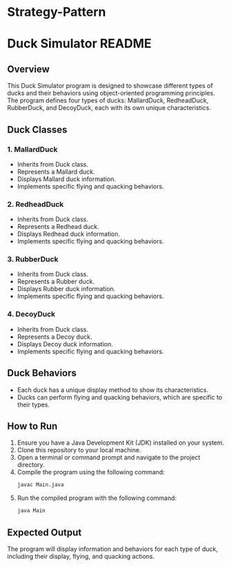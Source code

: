 # Strategy-Pattern

# Duck Simulator README

## Overview
This Duck Simulator program is designed to showcase different types of ducks and their behaviors using object-oriented programming principles. The program defines four types of ducks: MallardDuck, RedheadDuck, RubberDuck, and DecoyDuck, each with its own unique characteristics.

## Duck Classes
### 1. MallardDuck
- Inherits from Duck class.
- Represents a Mallard duck.
- Displays Mallard duck information.
- Implements specific flying and quacking behaviors.

### 2. RedheadDuck
- Inherits from Duck class.
- Represents a Redhead duck.
- Displays Redhead duck information.
- Implements specific flying and quacking behaviors.

### 3. RubberDuck
- Inherits from Duck class.
- Represents a Rubber duck.
- Displays Rubber duck information.
- Implements specific flying and quacking behaviors.

### 4. DecoyDuck
- Inherits from Duck class.
- Represents a Decoy duck.
- Displays Decoy duck information.
- Implements specific flying and quacking behaviors.

## Duck Behaviors
- Each duck has a unique display method to show its characteristics.
- Ducks can perform flying and quacking behaviors, which are specific to their types.

## How to Run
1. Ensure you have a Java Development Kit (JDK) installed on your system.
2. Clone this repository to your local machine.
3. Open a terminal or command prompt and navigate to the project directory.
4. Compile the program using the following command:
    ```bash
    javac Main.java
    ```
5. Run the compiled program with the following command:
    ```bash
    java Main
    ```

## Expected Output
The program will display information and behaviors for each type of duck, including their display, flying, and quacking actions.

